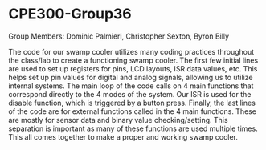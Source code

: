 # CPE300-Group36
Group Members: Dominic Palmieri, Christopher Sexton, Byron Billy

The code for our swamp cooler utilizes many coding practices throughout the class/lab to create a functioning swamp cooler. The first few initial lines are used to set up registers for pins, LCD layouts, ISR data values, etc. This helps set up pin values for digital and analog signals, allowing us to utilize internal systems. The main loop of the code calls on 4 main functions that correspond directly to the 4 modes of the system. Our ISR is used for the disable function, which is triggered by a button press. Finally, the last lines of the code are for external functions called in the 4 main functions. These are mostly for sensor data and binary value checking/setting. This separation is important as many of these functions are used multiple times. This all comes together to make a proper and working swamp cooler.
